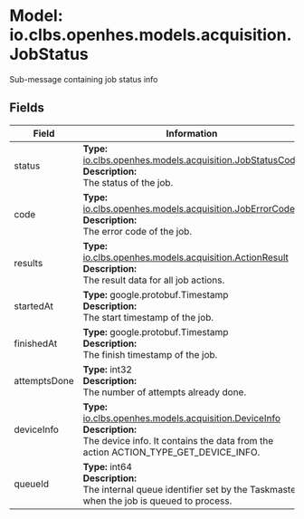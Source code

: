 # Model: io.clbs.openhes.models.acquisition.JobStatus

Sub-message containing job status info

## Fields

| Field | Information |
| --- | --- |
| status | <b>Type:</b> [io.clbs.openhes.models.acquisition.JobStatusCode](model-io-clbs-openhes-models-acquisition-jobstatuscode.md)<br><b>Description:</b><br>The status of the job. |
| code | <b>Type:</b> [io.clbs.openhes.models.acquisition.JobErrorCode](model-io-clbs-openhes-models-acquisition-joberrorcode.md)<br><b>Description:</b><br>The error code of the job. |
| results | <b>Type:</b> [io.clbs.openhes.models.acquisition.ActionResult](model-io-clbs-openhes-models-acquisition-actionresult.md)<br><b>Description:</b><br>The result data for all job actions. |
| startedAt | <b>Type:</b> google.protobuf.Timestamp<br><b>Description:</b><br>The start timestamp of the job. |
| finishedAt | <b>Type:</b> google.protobuf.Timestamp<br><b>Description:</b><br>The finish timestamp of the job. |
| attemptsDone | <b>Type:</b> int32<br><b>Description:</b><br>The number of attempts already done. |
| deviceInfo | <b>Type:</b> [io.clbs.openhes.models.acquisition.DeviceInfo](model-io-clbs-openhes-models-acquisition-deviceinfo.md)<br><b>Description:</b><br>The device info. It contains the data from the action ACTION_TYPE_GET_DEVICE_INFO. |
| queueId | <b>Type:</b> int64<br><b>Description:</b><br>The internal queue identifier set by the Taskmaster when the job is queued to process. |


